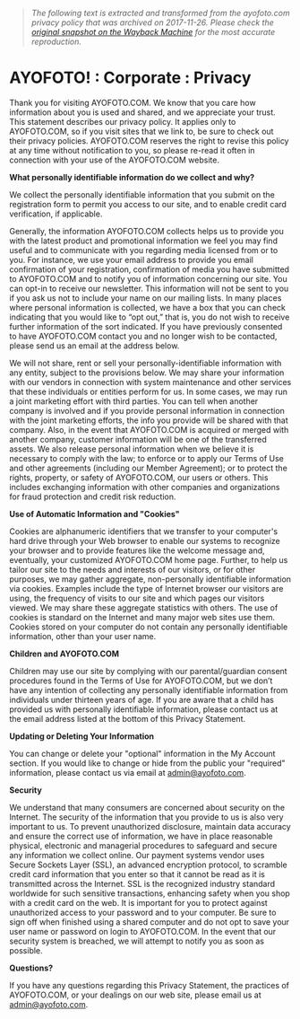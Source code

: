 > *The following text is extracted and transformed from the ayofoto.com privacy policy that was archived on 2017-11-26. Please check the [original snapshot on the Wayback Machine](https://web.archive.org/web/20171126231601id_/http%3A//www.ayofoto.com/privacy) for the most accurate reproduction.*

# AYOFOTO! : Corporate : Privacy

Thank you for visiting AYOFOTO.COM. We know that you care how information about you is used and shared, and we appreciate your trust. This statement describes our privacy policy. It applies only to AYOFOTO.COM, so if you visit sites that we link to, be sure to check out their privacy policies. AYOFOTO.COM reserves the right to revise this policy at any time without notification to you, so please re-read it often in connection with your use of the AYOFOTO.COM website. 

**What personally identifiable information do we collect and why?**

We collect the personally identifiable information that you submit on the registration form to permit you access to our site, and to enable credit card verification, if applicable. 

Generally, the information AYOFOTO.COM collects helps us to provide you with the latest product and promotional information we feel you may find useful and to communicate with you regarding media licensed from or to you. For instance, we use your email address to provide you email confirmation of your registration, confirmation of media you have submitted to AYOFOTO.COM and to notify you of information concerning our site. You can opt-in to receive our newsletter. This information will not be sent to you if you ask us not to include your name on our mailing lists. In many places where personal information is collected, we have a box that you can check indicating that you would like to “opt out,” that is, you do not wish to receive further information of the sort indicated. If you have previously consented to have AYOFOTO.COM contact you and no longer wish to be contacted, please send us an email at the address below. 

We will not share, rent or sell your personally-identifiable information with any entity, subject to the provisions below. We may share your information with our vendors in connection with system maintenance and other services that these individuals or entities perform for us. In some cases, we may run a joint marketing effort with third parties. You can tell when another company is involved and if you provide personal information in connection with the joint marketing efforts, the info you provide will be shared with that company. Also, in the event that AYOFOTO.COM is acquired or merged with another company, customer information will be one of the transferred assets. We also release personal information when we believe it is necessary to comply with the law; to enforce or to apply our Terms of Use and other agreements (including our Member Agreement); or to protect the rights, property, or safety of AYOFOTO.COM, our users or others. This includes exchanging information with other companies and organizations for fraud protection and credit risk reduction. 

**Use of Automatic Information and "Cookies"**

Cookies are alphanumeric identifiers that we transfer to your computer's hard drive through your Web browser to enable our systems to recognize your browser and to provide features like the welcome message and, eventually, your customized AYOFOTO.COM home page. Further, to help us tailor our site to the needs and interests of our visitors, or for other purposes, we may gather aggregate, non-personally identifiable information via cookies. Examples include the type of Internet browser our visitors are using, the frequency of visits to our site and which pages our visitors viewed. We may share these aggregate statistics with others. The use of cookies is standard on the Internet and many major web sites use them. Cookies stored on your computer do not contain any personally identifiable information, other than your user name. 

**Children and AYOFOTO.COM**

Children may use our site by complying with our parental/guardian consent procedures found in the Terms of Use for AYOFOTO.COM, but we don’t have any intention of collecting any personally identifiable information from individuals under thirteen years of age. If you are aware that a child has provided us with personally identifiable information, please contact us at the email address listed at the bottom of this Privacy Statement. 

**Updating or Deleting Your Information**

You can change or delete your "optional" information in the My Account section. If you would like to change or hide from the public your "required" information, please contact us via email at admin@ayofoto.com. 

**Security**

We understand that many consumers are concerned about security on the Internet. The security of the information that you provide to us is also very important to us. To prevent unauthorized disclosure, maintain data accuracy and ensure the correct use of information, we have in place reasonable physical, electronic and managerial procedures to safeguard and secure any information we collect online. Our payment systems vendor uses Secure Sockets Layer (SSL), an advanced encryption protocol, to scramble credit card information that you enter so that it cannot be read as it is transmitted across the Internet. SSL is the recognized industry standard worldwide for such sensitive transactions, enhancing safety when you shop with a credit card on the web. It is important for you to protect against unauthorized access to your password and to your computer. Be sure to sign off when finished using a shared computer and do not opt to save your user name or password on login to AYOFOTO.COM. In the event that our security system is breached, we will attempt to notify you as soon as possible. 

**Questions?**

If you have any questions regarding this Privacy Statement, the practices of AYOFOTO.COM, or your dealings on our web site, please email us at admin@ayofoto.com. 
